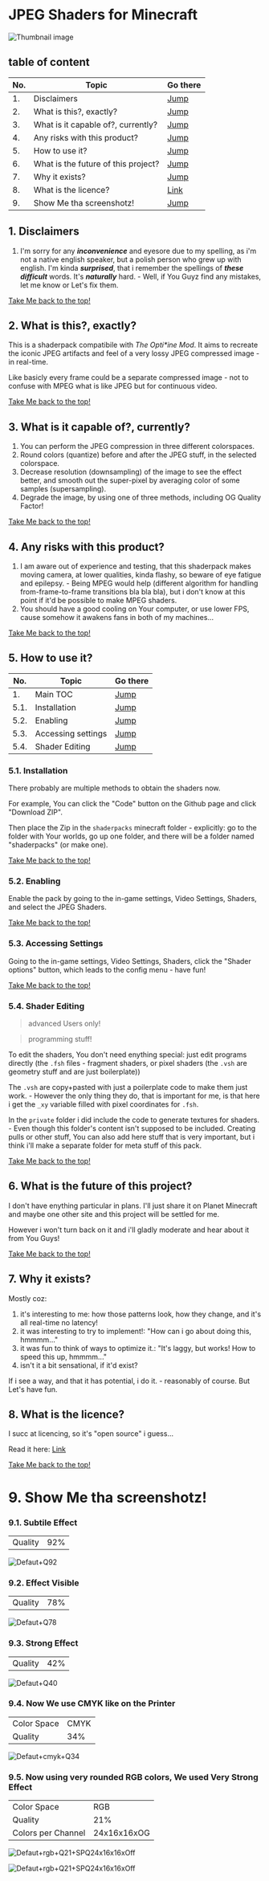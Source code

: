 # JPEG Shaders for Minecraft
![Thumbnail image](./readme/thumbnail.png)
## table of content
|No.|Topic|Go there|
|---|---|---|
|1.|Disclaimers|[Jump](#1-language-disclaimer-lel)|
|2.|What is this?, exactly?|[Jump](#2-what-is-this-exactly)|
|3.|What is it capable of?, currently?|[Jump](#3-what-is-it-capable-of-currently)|
|4.|Any risks with this product?|[Jump](#4-any-risks-with-this-product)|
|5.|How to use it?|[Jump](#5-how-to-use-it)|
|6.|What is the future of this project?|[Jump](#6-what-is-the-future-of-this-project)|
|7.|Why it exists?|[Jump](#7-why-it-exists)|
|8.|What is the licence?|[Link](/licence)|
|9.|Show Me tha screenshotz!|[Jump]()|
## 1. Disclaimers
1. I'm sorry for any ***inconvenience*** and eyesore due to my spelling, as i'm not a native english speaker, but a polish person who grew up with english. I'm kinda ***surprised***, that i remember the spellings of ***these*** ***difficult*** words. It's ***naturally*** hard. - Well, if You Guyz find any mistakes, let me know or Let's fix them.

[Take Me back to the top!](#table-of-content)

## 2. What is this?, exactly?
This is a shaderpack compatibile with _The Opti*ine Mod_. It aims to recreate the iconic JPEG artifacts and feel of a very lossy JPEG compressed image - in real-time.

 Like basicly every frame could be a separate compressed image - not to confuse with MPEG what is like JPEG but for continuous video.

[Take Me back to the top!](#table-of-content)

## 3. What is it capable of?, currently?
1. You can perform the JPEG compression in three different colorspaces.
2. Round colors (quantize) before and after the JPEG stuff, in the selected colorspace.
3. Decrease resolution (downsampling) of the image to see the effect better, and smooth out the super-pixel by averaging color of some samples (supersampling).
4. Degrade the image, by using one of three methods, including OG Quality Factor!

[Take Me back to the top!](#table-of-content)

## 4. Any risks with this product?
1. I am aware out of experience and testing, that this shaderpack makes moving camera, at lower qualities, kinda flashy, so beware of eye fatigue and epilepsy. - Being MPEG would help (different algorithm for handling from-frame-to-frame transitions bla bla bla), but i don't know at this point if it'd be possible to make MPEG shaders.
2. You should have a good cooling on Your computer, or use lower FPS, cause somehow it awakens fans in both of my machines...

[Take Me back to the top!](#table-of-content)

## 5. How to use it?
|No.|Topic|Go there|
|---|---|---|
|1.|Main TOC|[Jump](#table-of-content)|
|5.1.|Installation|[Jump](#51-installation)|
|5.2.|Enabling|[Jump](#52-enabling)|
|5.3.|Accessing settings|[Jump](#53-accessing-settings)|
|5.4.|Shader Editing|[Jump](#54-shader-editing)|
### 5.1. Installation
There probably are multiple methods to obtain the shaders now.

For example, You can click the "Code" button on the Github page and click "Download ZIP".

Then place the Zip in the `shaderpacks` minecraft folder - explicitly: go to the folder with Your worlds, go up one folder, and there will be a folder named "shaderpacks" (or make one).

[Take Me back to the top!](#5-how-to-use-it)

### 5.2. Enabling
Enable the pack by going to the in-game settings, Video Settings, Shaders, and select the JPEG Shaders.

[Take Me back to the top!](#5-how-to-use-it)

### 5.3. Accessing Settings
Going to the in-game settings, Video Settings, Shaders, click the "Shader options" button, which leads to the config menu - have fun!

[Take Me back to the top!](#5-how-to-use-it)

### 5.4. Shader Editing
> advanced Users only!

> programming stuff!

To edit the shaders, You don't need enything special: just edit programs directly (the `.fsh` files - fragment shaders, or pixel shaders (the `.vsh` are geometry stuff and are just boilerplate))

The `.vsh` are copy+pasted with just a poilerplate code to make them just work. - However the only thing they do, that is important for me, is that here i get the `_xy` variable filled with pixel coordinates for `.fsh`.

In the `private` folder i did include the code to generate textures for shaders. - Even though this folder's content isn't supposed to be included. Creating pulls or other stuff, You can also add here stuff that is very important, but i think i'll make a separate folder for meta stuff of this pack.

[Take Me back to the top!](#5-how-to-use-it)

## 6. What is the future of this project?
I don't have enything particular in plans.
I'll just share it on Planet Minecraft and maybe one other site and this project will be settled for me.

However i won't turn back on it and i'll gladly moderate and hear about it from You Guys!

[Take Me back to the top!](#table-of-content)

## 7. Why it exists?
Mostly coz:
1. it's interesting to me: how those patterns look, how they change, and it's all real-time no latency!
2. it was interesting to try to implement!: "How can i go about doing this, hmmmm..."
3. it was fun to think of ways to optimize it.: "It's laggy, but works! How to speed this up, hmmmm..."
4. isn't it a bit sensational, if it'd exist?

If i see a way, and that it has potential, i do it. - reasonably of course. But Let's have fun.
## 8. What is the licence?
I succ at licencing, so it's "open source" i guess...

Read it here: [Link](/licence)

[Take Me back to the top!](#table-of-content)

# 9. Show Me tha screenshotz!
### 9.1. Subtile Effect
|||
|---|---|
|Quality|92%|

![Defaut+Q92](./readme/1.default%2BQ92.png)

### 9.2. Effect Visible
|||
|---|---|
|Quality|78%|

![Defaut+Q78](./readme/1.default%2BQ78.png)

### 9.3. Strong Effect
|||
|---|---|
|Quality|42%|

![Defaut+Q40](./readme/1.default%2BQ42.png)

### 9.4. Now We use CMYK like on the Printer
|||
|---|---|
|Color Space|CMYK|
|Quality|34%|

![Defaut+cmyk+Q34](./readme/1.default%2BQ34%2Bcmyk.png)

### 9.5. Now using very rounded RGB colors, We used Very Strong Effect
|||
|---|---|
|Color Space|RGB|
|Quality|21%|
|Colors per Channel|24x16x16xOG|

![Defaut+rgb+Q21+SPQ24x16x16xOff](./readme/1.default%2BQ21%2Brgb%2Bcpq24x16x16xOff.png)

![Defaut+rgb+Q21+SPQ24x16x16xOff](./readme/2.default%2BQ21%2Brgb%2Bcpq24x16x16xOff.png)
